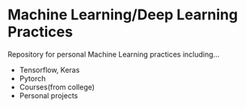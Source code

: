# Machine Learning/Deep Learning Practices


Repository for personal Machine Learning practices including...
* Tensorflow, Keras
* Pytorch
* Courses(from college)
* Personal projects
